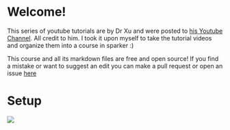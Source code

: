 # Welcome!

This series of youtube tutorials are by Dr Xu and were posted to [his Youtube Channel](https://www.youtube.com/c/PracticalProgrammingwithDrXu). All credit to him. I took it upon myself to take the tutorial videos and organize them into a course in sparker :)

This course and all its markdown files are free and open source! If you find a mistake or want to suggest an edit you can make a pull request or open an issue  [here]()

# Setup

![](https://www.youtube.com/watch?v=-hXtt4ioH5A)
